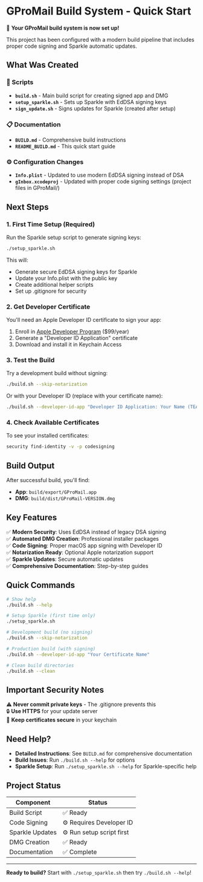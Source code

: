 # GProMail Build System - Quick Start

🎉 **Your GProMail build system is now set up!** 

This project has been configured with a modern build pipeline that includes proper code signing and Sparkle automatic updates.

## What Was Created

### 📄 Scripts
- **`build.sh`** - Main build script for creating signed app and DMG
- **`setup_sparkle.sh`** - Sets up Sparkle with EdDSA signing keys  
- **`sign_update.sh`** - Signs updates for Sparkle (created after setup)

### 📋 Documentation
- **`BUILD.md`** - Comprehensive build instructions
- **`README_BUILD.md`** - This quick start guide

### ⚙️ Configuration Changes
- **`Info.plist`** - Updated to use modern EdDSA signing instead of DSA
- **`gInbox.xcodeproj`** - Updated with proper code signing settings (project files in GProMail/)

## Next Steps

### 1. First Time Setup (Required)

Run the Sparkle setup script to generate signing keys:

```bash
./setup_sparkle.sh
```

This will:
- Generate secure EdDSA signing keys for Sparkle
- Update your Info.plist with the public key
- Create additional helper scripts
- Set up .gitignore for security

### 2. Get Developer Certificate

You'll need an Apple Developer ID certificate to sign your app:

1. Enroll in [Apple Developer Program](https://developer.apple.com/) ($99/year)
2. Generate a "Developer ID Application" certificate  
3. Download and install it in Keychain Access

### 3. Test the Build

Try a development build without signing:

```bash
./build.sh --skip-notarization
```

Or with your Developer ID (replace with your certificate name):

```bash
./build.sh --developer-id-app "Developer ID Application: Your Name (TEAM_ID)"
```

### 4. Check Available Certificates

To see your installed certificates:

```bash
security find-identity -v -p codesigning
```

## Build Output

After successful build, you'll find:
- **App**: `build/export/GProMail.app`  
- **DMG**: `build/dist/GProMail-VERSION.dmg`

## Key Features

✅ **Modern Security**: Uses EdDSA instead of legacy DSA signing  
✅ **Automated DMG Creation**: Professional installer packages  
✅ **Code Signing**: Proper macOS app signing with Developer ID  
✅ **Notarization Ready**: Optional Apple notarization support  
✅ **Sparkle Updates**: Secure automatic updates  
✅ **Comprehensive Documentation**: Step-by-step guides  

## Quick Commands

```bash
# Show help
./build.sh --help

# Setup Sparkle (first time only)  
./setup_sparkle.sh

# Development build (no signing)
./build.sh --skip-notarization

# Production build (with signing)
./build.sh --developer-id-app "Your Certificate Name"

# Clean build directories
./build.sh --clean
```

## Important Security Notes

⚠️ **Never commit private keys** - The .gitignore prevents this  
🔒 **Use HTTPS** for your update server  
🔐 **Keep certificates secure** in your keychain  

## Need Help?

- **Detailed Instructions**: See `BUILD.md` for comprehensive documentation
- **Build Issues**: Run `./build.sh --help` for options
- **Sparkle Setup**: Run `./setup_sparkle.sh --help` for Sparkle-specific help

## Project Status

| Component | Status |
|-----------|---------|
| Build Script | ✅ Ready |
| Code Signing | ⚙️ Requires Developer ID |
| Sparkle Updates | ⚙️ Run setup script first |
| DMG Creation | ✅ Ready |
| Documentation | ✅ Complete |

---

**Ready to build?** Start with `./setup_sparkle.sh` then try `./build.sh --help`! 